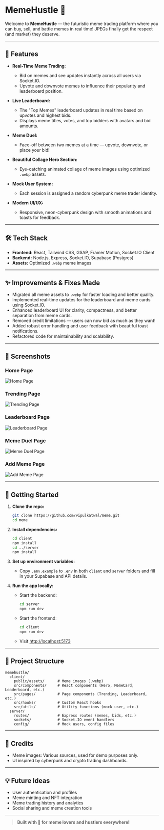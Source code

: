 # MemeHustle 🚀

Welcome to **MemeHustle** — the futuristic meme trading platform where you can buy, sell, and battle memes in real time! JPEGs finally get the respect (and market) they deserve.

---

## 🌟 Features

- **Real-Time Meme Trading:**
  - Bid on memes and see updates instantly across all users via Socket.IO.
  - Upvote and downvote memes to influence their popularity and leaderboard position.

- **Live Leaderboard:**
  - The "Top Memes" leaderboard updates in real time based on upvotes and highest bids.
  - Displays meme titles, votes, and top bidders with avatars and bid amounts.

- **Meme Duel:**
  - Face-off between two memes at a time — upvote, downvote, or place your bid!

- **Beautiful Collage Hero Section:**
  - Eye-catching animated collage of meme images using optimized `.webp` assets.

- **Mock User System:**
  - Each session is assigned a random cyberpunk meme trader identity.

- **Modern UI/UX:**
  - Responsive, neon-cyberpunk design with smooth animations and toasts for feedback.

---

## 🛠️ Tech Stack

- **Frontend:** React, Tailwind CSS, GSAP, Framer Motion, Socket.IO Client
- **Backend:** Node.js, Express, Socket.IO, Supabase (Postgres)
- **Assets:** Optimized `.webp` meme images

---

## ✨ Improvements & Fixes Made

- Migrated all meme assets to `.webp` for faster loading and better quality.
- Implemented real-time updates for the leaderboard and meme cards using Socket.IO.
- Enhanced leaderboard UI for clarity, compactness, and better separation from meme cards.
- Removed credit limitations — users can now bid as much as they want!
- Added robust error handling and user feedback with beautiful toast notifications.
- Refactored code for maintainability and scalability.

---

## 📸 Screenshots

### Home Page
![Home Page](screenshots/home.png)

### Trending Page
![Trending Page](screenshots/trending.png)

### Leaderboard Page
![Leaderboard Page](screenshots/leaderboard.png)

### Meme Duel Page
![Meme Duel Page](screenshots/duel.png)

### Add Meme Page
![Add Meme Page](screenshots/addMeme.png)

---

## 🚀 Getting Started

1. **Clone the repo:**
   ```bash
   git clone https://github.com/vipulkatwal/meme.git
   cd meme
   ```

2. **Install dependencies:**
   ```bash
   cd client
   npm install
   cd ../server
   npm install
   ```

3. **Set up environment variables:**
   - Copy `.env.example` to `.env` in both `client` and `server` folders and fill in your Supabase and API details.

4. **Run the app locally:**
   - Start the backend:
     ```bash
     cd server
     npm run dev
     ```
   - Start the frontend:
     ```bash
     cd client
     npm run dev
     ```
   - Visit [http://localhost:5173](http://localhost:5173)

---

## 📁 Project Structure

```
memehustle/
  client/
    public/assets/      # Meme images (.webp)
    src/components/     # React components (Hero, MemeCard, Leaderboard, etc.)
    src/pages/          # Page components (Trending, Leaderboard, etc.)
    src/hooks/          # Custom React hooks
    src/utils/          # Utility functions (mock user, etc.)
  server/
    routes/             # Express routes (memes, bids, etc.)
    sockets/            # Socket.IO event handlers
    config/             # Mock users, config files
```

---

## 🙌 Credits

- Meme images: Various sources, used for demo purposes only.
- UI inspired by cyberpunk and crypto trading dashboards.

---

## 💡 Future Ideas
- User authentication and profiles
- Meme minting and NFT integration
- Meme trading history and analytics
- Social sharing and meme creation tools

---

> **Built with 💙 for meme lovers and hustlers everywhere!**
